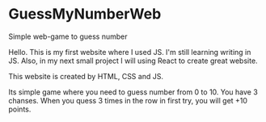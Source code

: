 # GuessMyNumberWeb
Simple web-game to guess number 

Hello. This is my first website where I used JS. I'm still learning writing in JS. Also, in my next small project I will using React to create great website.

This website is created by HTML, CSS and JS.

Its simple game where you need to guess number from 0 to 10. You have 3 chanses. When you quess 3 times in the row in first try, you will get +10 points.
